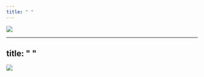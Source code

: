 ```yaml
---
title: " "
---
```


![](https://gcore.jsdelivr.net/gh/AlexLiu2022/resources/img/cloudy-sky.jpeg)


<style>
#main {
	padding-top: 77px;
	padding-bottom: 88px;
}
.post-title {
	margin-top : 22px;
	font-size: 1.77em;
}
.post-body {
    margin-top: 0 !important;
}
</style>


---
title: " "
---

![](https://gcore.jsdelivr.net/gh/AlexLiu2022/resources/img/cloudy-sky.jpeg)


<style>
#main {
	padding-top: 77px;
	padding-bottom: 88px;
}
.post-title {
	margin-top : 22px;
	font-size: 1.77em;
}
.post-body {
    margin-top: 0 !important;
}
</style>


